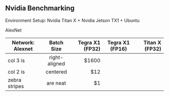Nvidia Benchmarking
--------------------
Environment Setup: Nvidia Titan X + Nvidia Jetson TX1 + Ubuntu 

AlexNet

| Network: Alexnet | Batch Size | Tegra X1 (FP32) | Tegra X1 (FP16) | Titan X (FP32) |
| ---------------- |:----------:| ---------------:|:---------------:| --------------:|
| col 3 is      | right-aligned | $1600 |
| col 2 is      | centered      |   $12 |
| zebra stripes | are neat      |    $1 |

